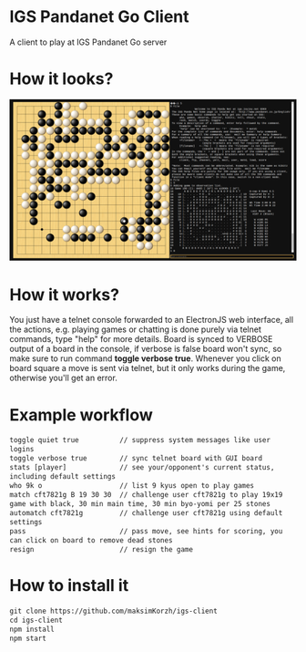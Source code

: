 # IGS Pandanet Go Client
A client to play at IGS Pandanet Go server

# How it looks?
![IMAGE ALT TEXT HERE](https://raw.githubusercontent.com/maksimKorzh/igs-client/main/assets/scr.png)

# How it works?
You just have a telnet console forwarded to an ElectronJS web interface,
all the actions, e.g. playing games or chatting is done purely
via telnet commands, type "help" for more details. Board is synced
to VERBOSE output of a board in the console, if verbose is false board
won't sync, so make sure to run command **toggle verbose true**.
Whenever you click on board square a move is sent via telnet, but it only
works during the game, otherwise you'll get an error.

# Example workflow
    toggle quiet true          // suppress system messages like user logins
    toggle verbose true        // sync telnet board with GUI board
    stats [player]             // see your/opponent's current status, including default settings
    who 9k o                   // list 9 kyus open to play games
    match cft7821g B 19 30 30  // challenge user cft7821g to play 19x19 game with black, 30 min main time, 30 min byo-yomi per 25 stones
    automatch cft7821g         // challenge user cft7821g using default settings
    pass                       // pass move, see hints for scoring, you can click on board to remove dead stones
    resign                     // resign the game

# How to install it
    git clone https://github.com/maksimKorzh/igs-client
    cd igs-client
    npm install
    npm start
